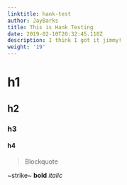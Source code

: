 ```yaml
---
linktitle: hank-test
author: JayBarks
title: This is Hank Testing
date: 2019-02-10T20:32:45.110Z
description: I think I got it jimmy!
weight: '19'
---
```

# h1
## h2
### h3
#### h4

> Blockquote

~strike~
**bold**
*italic*
